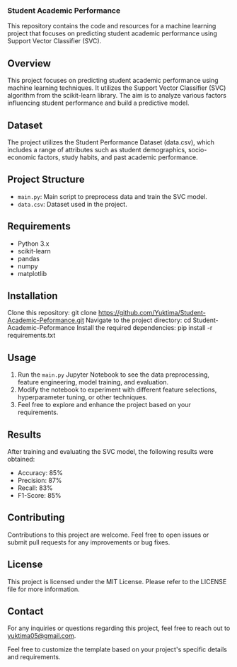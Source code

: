 ### Student Academic Performance

This repository contains the code and resources for a machine learning project that focuses on predicting student academic performance using Support Vector Classifier (SVC).

## Overview
This project focuses on predicting student academic performance using machine learning techniques. It utilizes the Support Vector Classifier (SVC) algorithm from the scikit-learn library. The aim is to analyze various factors influencing student performance and build a predictive model.

## Dataset
The project utilizes the Student Performance Dataset (data.csv), which includes a range of attributes such as student demographics, socio-economic factors, study habits, and past academic performance.

## Project Structure
- `main.py`: Main script to preprocess data and train the SVC model.
- `data.csv`: Dataset used in the project.

## Requirements
- Python 3.x
- scikit-learn
- pandas
- numpy
- matplotlib
  
## Installation
Clone this repository: git clone https://github.com/Yuktima/Student-Academic-Peformance.git
Navigate to the project directory: cd Student-Academic-Peformance
Install the required dependencies: pip install -r requirements.txt

## Usage
1. Run the `main.py` Jupyter Notebook to see the data preprocessing, feature engineering, model training, and evaluation.
2. Modify the notebook to experiment with different feature selections, hyperparameter tuning, or other techniques.
3. Feel free to explore and enhance the project based on your requirements.

## Results
After training and evaluating the SVC model, the following results were obtained:

- Accuracy: 85%
- Precision: 87%
- Recall: 83%
- F1-Score: 85%
 
## Contributing
Contributions to this project are welcome. Feel free to open issues or submit pull requests for any improvements or bug fixes.

## License
This project is licensed under the MIT License. Please refer to the LICENSE file for more information.

## Contact
For any inquiries or questions regarding this project, feel free to reach out to yuktima05@gmail.com.

Feel free to customize the template based on your project's specific details and requirements.
